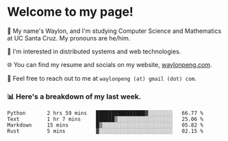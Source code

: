 # Welcome to my page! 

👋 My name's Waylon, and I'm studying Computer Science and Mathematics at UC Santa Cruz. My pronouns are he/him. 

💭 I'm interested in distributed systems and web technologies.

🌐 You can find my resume and socials on my website, [waylonpeng.com](https://www.waylonpeng.com).

📧 Feel free to reach out to me at `waylonpeng (at) gmail (dot) com`.

### 📊 Here's a breakdown of my last week.

<!--START_SECTION:waka-->
```text
Python       2 hrs 59 mins   ████████████████▓░░░░░░░░   66.77 % 
Text         1 hr 7 mins     ██████▒░░░░░░░░░░░░░░░░░░   25.06 % 
Markdown     15 mins         █▒░░░░░░░░░░░░░░░░░░░░░░░   05.82 % 
Rust         5 mins          ▓░░░░░░░░░░░░░░░░░░░░░░░░   02.15 % 
```
<!--END_SECTION:waka-->
